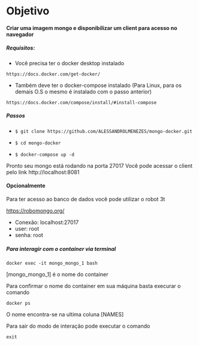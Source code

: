 # Objetivo 
#### Criar uma imagem mongo e disponibilizar um client para acesso no navegador 

##### Requisitos:

- Você precisa ter o docker desktop instalado 

`https://docs.docker.com/get-docker/`

- Também deve ter o docker-compose instalado (Para Linux, para os demais O.S o mesmo é instalado com o passo anterior) 

`https://docs.docker.com/compose/install/#install-compose`

##### Passos 

- `$ git clone https://github.com/ALESSANDROLMENEZES/mongo-docker.git`

- `$ cd mongo-docker`

- `$ docker-compose up -d`

Pronto seu mongo está rodando na porta 27017 
Você pode acessar o client pelo link http://localhost:8081

#### Opcionalmente 

Para ter acesso ao banco de dados você pode utilizar o robot 3t

https://robomongo.org/

- Conexão: localhost:27017 
- user: root 
- senha: root

##### Para interagir com o container via terminal 

`docker exec -it mongo_mongo_1 bash`

[mongo_mongo_1] é o nome do container

Para confirmar o nome do container em sua máquina basta execurar o comando 

`docker ps`

O nome encontra-se na ultima coluna [NAMES]

Para sair do modo de interação pode executar o comando 

`exit`

